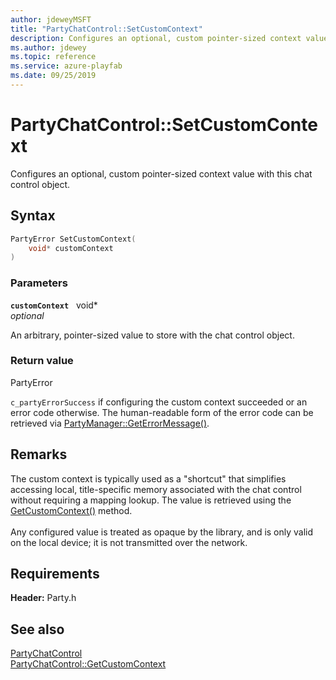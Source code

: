 ```yaml
---
author: jdeweyMSFT
title: "PartyChatControl::SetCustomContext"
description: Configures an optional, custom pointer-sized context value with this chat control object.
ms.author: jdewey
ms.topic: reference
ms.service: azure-playfab
ms.date: 09/25/2019
---
```


# PartyChatControl::SetCustomContext  

Configures an optional, custom pointer-sized context value with this chat control object.  

## Syntax  
  
```cpp
PartyError SetCustomContext(  
    void* customContext  
)  
```  
  
### Parameters  
  
**`customContext`** &nbsp; void*  
*optional*  
  
An arbitrary, pointer-sized value to store with the chat control object.  
  
  
### Return value  
PartyError
  
```c_partyErrorSuccess``` if configuring the custom context succeeded or an error code otherwise. The human-readable form of the error code can be retrieved via [PartyManager::GetErrorMessage()](../../PartyManager/methods/partymanager_geterrormessage.md).
  
## Remarks  
  
The custom context is typically used as a "shortcut" that simplifies accessing local, title-specific memory associated with the chat control without requiring a mapping lookup. The value is retrieved using the [GetCustomContext()](partychatcontrol_getcustomcontext.md) method. <br /><br /> Any configured value is treated as opaque by the library, and is only valid on the local device; it is not transmitted over the network.
  
## Requirements  
  
**Header:** Party.h
  
## See also  
[PartyChatControl](../partychatcontrol.md)  
[PartyChatControl::GetCustomContext](partychatcontrol_getcustomcontext.md)
  
  
